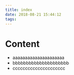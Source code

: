 ```yaml
---
title: index
date: 2018-08-21 15:44:12
tags:
---
```


# Content

* aaaaaaaaaaaaaaaaaaaaa
* bbbbbbbbbbbbbbbbbbbbb
* ccccccccccccccccccccc
